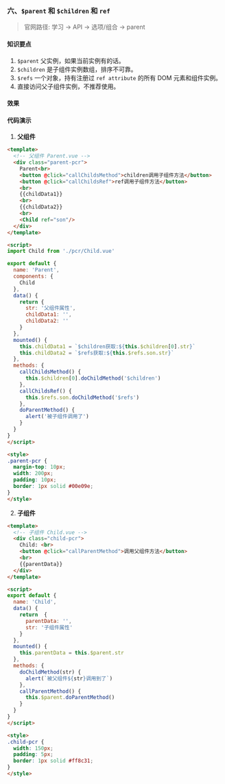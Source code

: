### 六、`$parent` 和 `$children` 和 `ref`

> 官网路径: 学习 -> API -> 选项/组合 -> parent

#### 知识要点

1. `$parent` 父实例，如果当前实例有的话。
2. `$children` 是子组件实例数组，排序不可靠。
3. `$refs` 一个对象，持有注册过 `ref attribute` 的所有 DOM 元素和组件实例。
4. 直接访问父子组件实例，不推荐使用。

#### 效果

<ClientOnly>
  <ParentChildrenRef />
</ClientOnly>

#### 代码演示

1. **父组件**

```html
<template>
  <!-- 父组件 Parent.vue -->
  <div class="parent-pcr">
    Parent<br>
    <button @click="callChildsMethod">children调用子组件方法</button>
    <button @click="callChildsRef">ref调用子组件方法</button>
    <br>
    {{childData1}}
    <br>
    {{childData2}}
    <br>
    <Child ref="son"/>
  </div>
</template>

<script>
import Child from './pcr/Child.vue'

export default {
  name: 'Parent',
  components: {
    Child
  },
  data() {
    return {
      str: '父组件属性',
      childData1: '',
      childData2: ''
    }
  },
  mounted() {
    this.childData1 = `$children获取:${this.$children[0].str}`
    this.childData2 = `$refs获取:${this.$refs.son.str}`
  },
  methods: {
    callChildsMethod() {
      this.$children[0].doChildMethod('$children')
    },
    callChildsRef() {
      this.$refs.son.doChildMethod('$refs')
    },
    doParentMethod() {
      alert('被子组件调用了')
    }
  }
}
</script>

<style>
.parent-pcr {
  margin-top: 10px;
  width: 200px;
  padding: 10px;
  border: 1px solid #00e09e;
}
</style>
```

2. **子组件**

```html
<template>
  <!-- 子组件 Child.vue -->
  <div class="child-pcr">
    Child: <br>
    <button @click="callParentMethod">调用父组件方法</button>
    <br>
    {{parentData}}
  </div>
</template>

<script>
export default {
  name: 'Child',
  data() {
    return  {
      parentData: '',
      str: '子组件属性'
    }
  },
  mounted() {
    this.parentData = this.$parent.str
  },
  methods: {
    doChildMethod(str) {
      alert(`被父组件${str}调用到了`)
    },
    callParentMethod() {
      this.$parent.doParentMethod()
    }
  }
}
</script>

<style>
.child-pcr {
  width: 150px;
  padding: 5px;
  border: 1px solid #ff8c31;
}
</style>
```